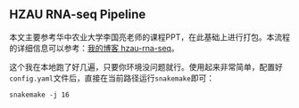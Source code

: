 ## HZAU RNA-seq Pipeline
本文主要参考华中农业大学李国亮老师的课程PPT，在此基础上进行打包。本流程的详细信息可以参考：[我的博客 hzau-rna-seq](https://chaofan520.github.io/2025/06/02/hzau-rna-seq/)。

这个我在本地跑了好几遍，只要你环境没问题就行。使用起来非常简单，配置好`config.yaml`文件后，直接在当前路径运行`snakemake`即可：
```shell
snakemake -j 16
```
